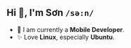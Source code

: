 ## Hi 👋, I'm Sơn `/sə:n/` 

 - 🌱 I am currently a **Mobile Developer**.
 - ✨ Love **Linux**, especially **Ubuntu**.